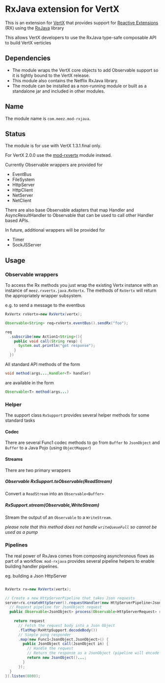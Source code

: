 RxJava extension for VertX
=============================
This is an extension for [VertX](http://vertx.io) that provides support for [Reactive Extensions](https://rx.codeplex.com/) (RX) using the [RxJava](https://github.com/Netflix/RxJava/wiki) library

This allows VertX developers to use the RxJava type-safe composable API to build VertX verticles

## Dependencies

- The module wraps the VertX core objects to add Observable support so it is tightly bound to the VertX release. 
- This module also contains the Netflix RxJava library.
- The module can be installed as a non-running module or built as a standalone jar and included in other modules.

## Name
The module name is `com.meez.mod-rxjava`.

## Status
The module is for use with VertX 1.3.1.final only.

For VertX 2.0.0 use the [mod-rxvertx](https://github.com/vert-x/mod-rxvertx) module instead.

Currently Observable wrappers are provided for

- EventBus
- FileSystem
- HttpServer
- HttpClient
- NetServer
- NetClient

There are also base Observable adapters that map Handler<T> and AsyncResultHandler<T> to Observable<T> that can be used to call other Handler based APIs.

In future, additional wrappers will be provided for

- Timer 
- SockJSServer

## Usage

### Observable wrappers

To access the Rx methods you just wrap the existing Vertx instance with an instance of `meez.rxvertx.java.RxVertx`. The methods of `RxVertx` will return the appropriately wrapper subsystem.

e.g. to send a message to the eventbus

```java
RxVertx rxVertx=new RxVertx(vertx);

Observable<String> req=rxVertx.eventBus().sendRx("foo");

req
  .subscribe(new Action1<String>(){
    public void call(String resp) {
      System.out.println("got response");
    }
  })
```

All standard API methods of the form 

```java
void method(args...,Handler<T> handler)
```

are available in the form

```java
Observable<T> method(args...)
```

### Helper ###
The support class `RxSupport` provides several helper methods for some standard tasks

#### Codec ####
There are several Func1 codec methods to go from `Buffer` to `JsonObject` and `Buffer` to a Java Pojo (using `ObjectMapper`)

#### Streams ####
There are two primary wrappers

##### Observable<Buffer> RxSupport.toObservable(ReadStream) ####
Convert a `ReadStream` into an `Observable<Buffer>`

##### RxSupport.stream(Observable<Buffer>,WriteStream) ####
Stream the output of an `Observable` to a `WriteStream`.

_please note that this method does not handle `writeQueueFull` so cannot be used as a pump_

### Pipelines ###
The real power of RxJava comes from composing asynchronous flows as part of a workflow. `mod-rxjava` provides several pipeline helpers to enable building handler pipelines.

eg. building a Json HttpServer

```java

RxVertx rx=new RxVertx(vertx);

// Create a new HttpServerPipeline that takes Json requests
server=rx.createHttpServer().requestHandler(new HttpServerPipeline<JsonObject>() {
  // Request pipeline for JsonObject request
  public Observable<JsonObject> process(Observable<HttpServerRequest> request) {
    
    return request
      // Fetch the request body into a Json Object
      .flatMap(RxHttpSupport.decodeBody())
      // Simple pong responder
      .map(new Func1<JsonObject,JsonObject>() {
        public JsonObject call(JsonObject in) {
          // Handle the request
          // Return the response as a JsonObject (pipeline will encode as Json)
          return new JsonObject()...;
        }
      });
  }
}).listen(8080);

```